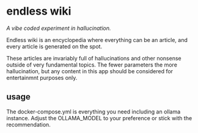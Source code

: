 # endless wiki

_A vibe coded experiment in hallucination._

Endless wiki is an encyclopedia where everything can be an article, and every article is generated on the spot. 

These articles are invariably full of hallucinations and other nonsense outside of very fundamental topics. The fewer parameters the more hallucination, but any content in this app should be considered for entertainmnt purposes only.

## usage

The docker-compose.yml is everything you need including an ollama instance. Adjust the OLLAMA_MODEL to your preference or stick with the recommendation.